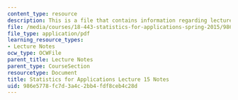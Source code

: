 ```yaml
---
content_type: resource
description: This is a file that contains information regarding lecture 15 notes.
file: /media/courses/18-443-statistics-for-applications-spring-2015/986e5778fc7d3a4c2bb4fdf8ceb4c28d_MIT18_443S15_LEC15.pdf
file_type: application/pdf
learning_resource_types:
- Lecture Notes
ocw_type: OCWFile
parent_title: Lecture Notes
parent_type: CourseSection
resourcetype: Document
title: Statistics for Applications Lecture 15 Notes
uid: 986e5778-fc7d-3a4c-2bb4-fdf8ceb4c28d
---
```

